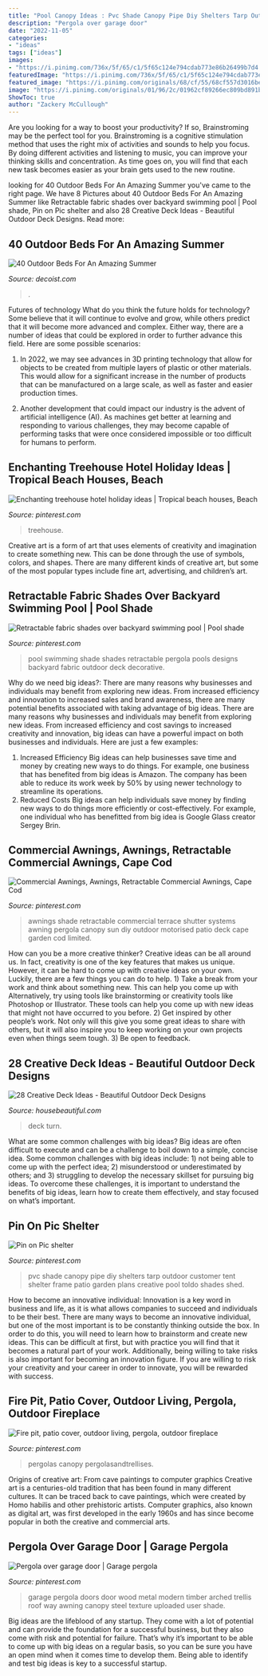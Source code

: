 ```yaml
---
title: "Pool Canopy Ideas : Pvc Shade Canopy Pipe Diy Shelters Tarp Outdoor Customer Tent Shelter Frame Patio Garden Plans Creative Pool Toldo Shades Shed"
description: "Pergola over garage door"
date: "2022-11-05"
categories:
- "ideas"
tags: ["ideas"]
images:
- "https://i.pinimg.com/736x/5f/65/c1/5f65c124e794cdab773e86b26499b7d4.jpg"
featuredImage: "https://i.pinimg.com/736x/5f/65/c1/5f65c124e794cdab773e86b26499b7d4.jpg"
featured_image: "https://i.pinimg.com/originals/68/cf/55/68cf557d3016be3b27d02518e958d183.jpg"
image: "https://i.pinimg.com/originals/01/96/2c/01962cf89266ec809bd891bd24f79ad1.jpg"
ShowToc: true
author: "Zackery McCullough"
---
```



Are you looking for a way to boost your productivity? If so, Brainstroming may be the perfect tool for you. Brainstroming is a cognitive stimulation method that uses the right mix of activities and sounds to help you focus. By doing different activities and listening to music, you can improve your thinking skills and concentration. As time goes on, you will find that each new task becomes easier as your brain gets used to the new routine.

	

		
looking for 40 Outdoor Beds For An Amazing Summer you've came to the right page. We have 8 Pictures about 40 Outdoor Beds For An Amazing Summer like Retractable fabric shades over backyard swimming pool | Pool shade, Pin on Pic shelter and also 28 Creative Deck Ideas - Beautiful Outdoor Deck Designs. Read more:
		
    
## 40 Outdoor Beds For An Amazing Summer

<img loading=lazy src="https://cdn.decoist.com/wp-content/uploads/2014/05/A-view-to-marvel-at-as-you-relax-in-your-outdoor-canopy-bed.jpg" onerror="this.onerror=null;this.src='https://tse1.mm.bing.net/th?id=OIP.R89YtqS7G2iWjpqWXf5UpAHaHa&amp;pid=15.1';" alt="40 Outdoor Beds For An Amazing Summer">

_Source: decoist.com_

>. 

	

Futures of technology
What do you think the future holds for technology? Some believe that it will continue to evolve and grow, while others predict that it will become more advanced and complex. Either way, there are a number of ideas that could be explored in order to further advance this field. Here are some possible scenarios:
1) In 2022, we may see advances in 3D printing technology that allow for objects to be created from multiple layers of plastic or other materials. This would allow for a significant increase in the number of products that can be manufactured on a large scale, as well as faster and easier production times.

2) Another development that could impact our industry is the advent of artificial intelligence (AI). As machines get better at learning and responding to various challenges, they may become capable of performing tasks that were once considered impossible or too difficult for humans to perform.

    
## Enchanting Treehouse Hotel Holiday Ideas | Tropical Beach Houses, Beach

<img loading=lazy src="https://i.pinimg.com/736x/d5/13/62/d5136205964514f2c3c4cbd13953de13--tropical-beach-houses-tropical-beaches.jpg" onerror="this.onerror=null;this.src='https://tse2.mm.bing.net/th?id=OIP.kwSM1VBuWrWX4_DmSfg9vQEyDL&amp;pid=15.1';" alt="Enchanting treehouse hotel holiday ideas | Tropical beach houses, Beach">

_Source: pinterest.com_

>treehouse. 

	

Creative art is a form of art that uses elements of creativity and imagination to create something new. This can be done through the use of symbols, colors, and shapes. There are many different kinds of creative art, but some of the most popular types include fine art, advertising, and children’s art.

    
## Retractable Fabric Shades Over Backyard Swimming Pool | Pool Shade

<img loading=lazy src="https://i.pinimg.com/originals/68/cf/55/68cf557d3016be3b27d02518e958d183.jpg" onerror="this.onerror=null;this.src='https://tse2.mm.bing.net/th?id=OIP.8_v_6Vl8UknA6qunacp7SwHaLH&amp;pid=15.1';" alt="Retractable fabric shades over backyard swimming pool | Pool shade">

_Source: pinterest.com_

>pool swimming shade shades retractable pergola pools designs backyard fabric outdoor deck decorative. 

	

Why do we need big ideas?: There are many reasons why businesses and individuals may benefit from exploring new ideas. From increased efficiency and innovation to increased sales and brand awareness, there are many potential benefits associated with taking advantage of big ideas.
There are many reasons why businesses and individuals may benefit from exploring new ideas. From increased efficiency and cost savings to increased creativity and innovation, big ideas can have a powerful impact on both businesses and individuals. Here are just a few examples:
1. Increased Efficiency
Big ideas can help businesses save time and money by creating new ways to do things. For example, one business that has benefited from big ideas is Amazon. The company has been able to reduce its work week by 50% by using newer technology to streamline its operations.
2. Reduced Costs
Big ideas can help individuals save money by finding new ways to do things more efficiently or cost-effectively. For example, one individual who has benefitted from big idea is Google Glass creator Sergey Brin.

    
## Commercial Awnings, Awnings, Retractable Commercial Awnings, Cape Cod

<img loading=lazy src="https://i.pinimg.com/736x/5f/65/c1/5f65c124e794cdab773e86b26499b7d4.jpg" onerror="this.onerror=null;this.src='https://tse3.mm.bing.net/th?id=OIP.2MZNPuSjkkp2JVhatL7KJgHaFj&amp;pid=15.1';" alt="Commercial Awnings, Awnings, Retractable Commercial Awnings, Cape Cod">

_Source: pinterest.com_

>awnings shade retractable commercial terrace shutter systems awning pergola canopy sun diy outdoor motorised patio deck cape garden cod limited. 

	

How can you be a more creative thinker?
Creative ideas can be all around us. In fact, creativity is one of the key features that makes us unique. However, it can be hard to come up with creative ideas on your own. Luckily, there are a few things you can do to help. 1) Take a break from your work and think about something new. This can help you come up with Alternatively, try using tools like brainstorming or creativity tools like Photoshop or Illustrator. These tools can help you come up with new ideas that might not have occurred to you before. 2) Get inspired by other people’s work. Not only will this give you some great ideas to share with others, but it will also inspire you to keep working on your own projects even when things seem tough. 3) Be open to feedback.

    
## 28 Creative Deck Ideas - Beautiful Outdoor Deck Designs

<img loading=lazy src="https://hips.hearstapps.com/hmg-prod.s3.amazonaws.com/images/deck-ideas-design-and-photo-by-malcolm-simmons-deck-reveal-5-1618243849.jpg?crop=1xw:1xh;center,top&amp;resize=480:*" onerror="this.onerror=null;this.src='https://tse2.mm.bing.net/th?id=OIP.sld9O4Q7g7Brw7j6PD7y1gHaLH&amp;pid=15.1';" alt="28 Creative Deck Ideas - Beautiful Outdoor Deck Designs">

_Source: housebeautiful.com_

>deck turn. 

	

What are some common challenges with big ideas?
Big ideas are often difficult to execute and can be a challenge to boil down to a simple, concise idea. Some common challenges with big ideas include: 1) not being able to come up with the perfect idea; 2) misunderstood or underestimated by others; and 3) struggling to develop the necessary skillset for pursuing big ideas. To overcome these challenges, it is important to understand the benefits of big ideas, learn how to create them effectively, and stay focused on what’s important.

    
## Pin On Pic Shelter

<img loading=lazy src="https://i.pinimg.com/736x/f4/e5/1e/f4e51e99dbca782ad1917f9df80e758b--shelters-pvc.jpg" onerror="this.onerror=null;this.src='https://tse3.mm.bing.net/th?id=OIP.e-FnQdIk9opRXv1ZIIXBnwHaNK&amp;pid=15.1';" alt="Pin on Pic shelter">

_Source: pinterest.com_

>pvc shade canopy pipe diy shelters tarp outdoor customer tent shelter frame patio garden plans creative pool toldo shades shed. 

	

How to become an innovative individual:
Innovation is a key word in business and life, as it is what allows companies to succeed and individuals to be their best. There are many ways to become an innovative individual, but one of the most important is to be constantly thinking outside the box. In order to do this, you will need to learn how to brainstorm and create new ideas. This can be difficult at first, but with practice you will find that it becomes a natural part of your work. Additionally, being willing to take risks is also important for becoming an innovation figure. If you are willing to risk your creativity and your career in order to innovate, you will be rewarded with success.

    
## Fire Pit, Patio Cover, Outdoor Living, Pergola, Outdoor Fireplace

<img loading=lazy src="https://i.pinimg.com/originals/01/96/2c/01962cf89266ec809bd891bd24f79ad1.jpg" onerror="this.onerror=null;this.src='https://tse2.mm.bing.net/th?id=OIP.svxxcMOlxxBD04E_jeG50AHaE8&amp;pid=15.1';" alt="Fire pit, patio cover, outdoor living, pergola, outdoor fireplace">

_Source: pinterest.com_

>pergolas canopy pergolasandtrellises. 

	

Origins of creative art: From cave paintings to computer graphics
Creative art is a centuries-old tradition that has been found in many different cultures. It can be traced back to cave paintings, which were created by Homo habilis and other prehistoric artists. Computer graphics, also known as digital art, was first developed in the early 1960s and has since become popular in both the creative and commercial arts.

    
## Pergola Over Garage Door | Garage Pergola

<img loading=lazy src="https://i.pinimg.com/736x/3c/fb/ff/3cfbff92f4fffc38c509186f2342219c--garage-doors-pergola.jpg" onerror="this.onerror=null;this.src='https://tse4.mm.bing.net/th?id=OIP.GsB91Ydz6KU4pay02wJmMAHaJ3&amp;pid=15.1';" alt="Pergola over garage door | Garage pergola">

_Source: pinterest.com_

>garage pergola doors door wood metal modern timber arched trellis roof way awning canopy steel texture uploaded user shade. 

	

Big ideas are the lifeblood of any startup. They come with a lot of potential and can provide the foundation for a successful business, but they also come with risk and potential for failure. That’s why it’s important to be able to come up with big ideas on a regular basis, so you can be sure you have an open mind when it comes time to develop them. Being able to identify and test big ideas is key to a successful startup.

